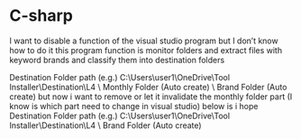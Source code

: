 # C-sharp
I want to disable a function of the visual studio program but I don’t know how to do it
this program function is monitor folders and extract files with keyword brands and classify them into destination folders

Destination Folder path (e.g.) C:\Users\user1\OneDrive\Tool Installer\Destination\L4 \ Monthly Folder (Auto create) \ Brand Folder (Auto create)
but now i want to remove or let it invalidate the monthly folder part (I know is which part need to change in visual studio)
below is i hope
Destination Folder path (e.g.) C:\Users\user1\OneDrive\Tool Installer\Destination\L4 \ Brand Folder (Auto create)

